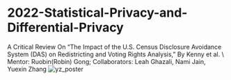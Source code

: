 # 2022-Statistical-Privacy-and-Differential-Privacy
A Critical Review On “The Impact of the U.S. Census Disclosure Avoidance System (DAS) on Redistricting and Voting Rights Analysis,” By Kenny et al. \\
Mentor: Ruobin(Robin) Gong; Collaborators: Leah Ghazali, Nami Jain, Yuexin Zhang
![yz_poster](https://github.com/user-attachments/assets/e54c0766-ce78-429e-882c-cd3d58484fd0)
